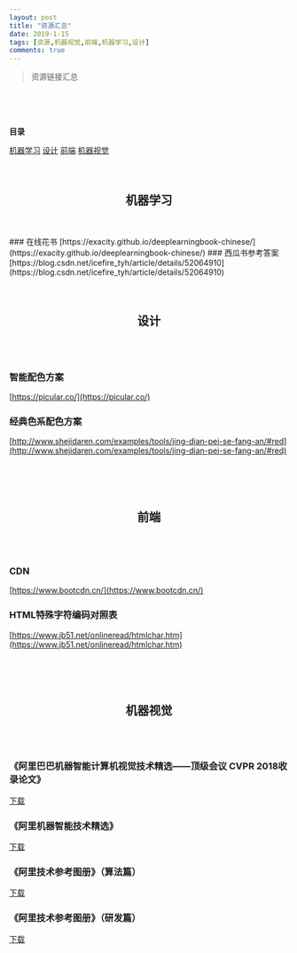 ```yaml
---
layout: post
title: "资源汇总"
date: 2019-1-15
tags: [资源,机器视觉,前端,机器学习,设计]
comments: true
---
```


> 资源链接汇总

<br/><br/><br/>
<p><b>目录</b></p>
<a href="#machineLearning">机器学习</a>
<a href="#design">设计</a>
<a href="#frontEnd">前端</a>
<a href="#machineVision">机器视觉</a>
<br/><br/><br/>

<div id="machineLearning">

## <center><b>机器学习</b></center>

<br/>
<br/> 
### 在线花书
[https://exacity.github.io/deeplearningbook-chinese/](https://exacity.github.io/deeplearningbook-chinese/)
### 西瓜书参考答案
[https://blog.csdn.net/icefire_tyh/article/details/52064910](https://blog.csdn.net/icefire_tyh/article/details/52064910)
<br/>
<br/>
<br/>
</div>



<div id="design">

## <center><b>设计</b></center>

<br/>
<br/>

### 智能配色方案

[https://picular.co/](https://picular.co/)

### 经典色系配色方案

[http://www.shejidaren.com/examples/tools/jing-dian-pei-se-fang-an/#red](http://www.shejidaren.com/examples/tools/jing-dian-pei-se-fang-an/#red)

<br/>
<br/>
<br/>
</div>








<div id="frontEnd">

## <center><b>前端</b></center>



<br/><br/>

### CDN

[https://www.bootcdn.cn/](https://www.bootcdn.cn/)

### HTML特殊字符编码对照表

[https://www.jb51.net/onlineread/htmlchar.htm](https://www.jb51.net/onlineread/htmlchar.htm)

<br/><br/><br/>

</div>




<div id="machineVision">

##  <center><b>机器视觉</b></center>

<br/><br/>

### 《阿里巴巴机器智能计算机视觉技术精选——顶级会议 CVPR 2018收录论文》

<a href="../resources/CVPR-2018顶会论文精选合集.pdf" download="CVPR-2018顶会论文精选合集">下载</a>

### 《阿里机器智能技术精选》

<a href="../resources/AAAI2018.pdf" download="AAAI2018">下载</a>



### 《阿里技术参考图册》（算法篇）

<a href="AliTech101_Algorithms.pdf" download="AliTech101_Algorithms">下载</a>



### 《阿里技术参考图册》（研发篇）

<a href="AliTech101_RD.pdf" download="AliTech101_RD">下载</a>

</div>

